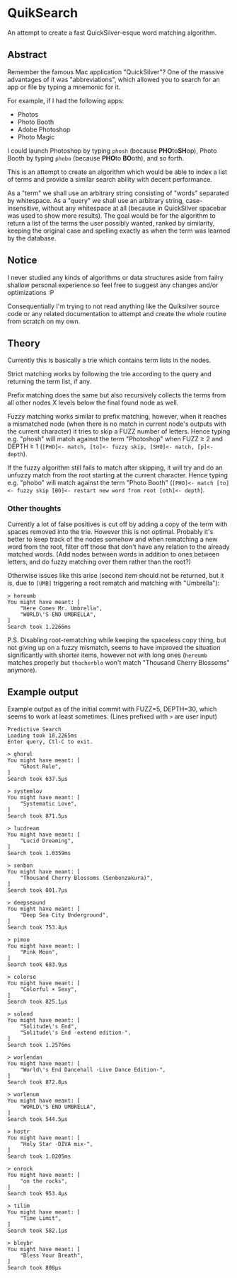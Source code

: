 # QuikSearch

An attempt to create a fast QuickSilver-esque word matching algorithm.

## Abstract

Remember the famous Mac application "QuickSilver"? One of the massive advantages of it was "abbreviations", which allowed you to search for an app or file by typing a mnemonic for it. 

For example, if I had the following apps:

* Photos
* Photo Booth
* Adobe Photoshop
* Photo Magic

I could launch Photoshop by typing `phosh` (because **PHO**to**SH**op), Photo Booth by typing `phobo` (because **PHO**to **BO**oth), and so forth.

This is an attempt to create an algorithm which would be able to index a list of terms and provide a similar search ability with decent performance. 

As a "term" we shall use an arbitrary string consisting of "words" separated by whitespace. 
As a "query" we shall use an arbitrary string, case-insensitive, without any whitespace at all (because in QuickSilver spacebar was used to show more results).
The goal would be for the algorithm to return a list of the terms the user possibly wanted, ranked by similarity, keeping the original case and spelling exactly as when the term was learned by the database.

## Notice

I never studied any kinds of algorithms or data structures aside from failry shallow personal experience so feel free to suggest any changes and/or optimizations :P 

Consequentially I'm trying to not read anything like the Quiksilver source code or any related documentation to attempt and create the whole routine from scratch on my own.

## Theory

Currently this is basically a trie which contains term lists in the nodes. 

Strict matching works by following the trie according to the query and returning the term list, if any.

Prefix matching does the same but also recursively collects the terms from all other nodes X levels below the final found node as well.

Fuzzy matching works similar to prefix matching, however, when it reaches a mismatched node (when there is no match in current node's outputs with the current character) it tries to skip a FUZZ number of letters. Hence typing e.g. "phosh" will match against the term "Photoshop" when FUZZ ≥ 2 and DEPTH ≥ 1 (`[PHO]<- match, [to]<- fuzzy skip, [SHO]<- match, [p]<- depth`).

If the fuzzy algorithm still fails to match after skipping, it will try and do an unfuzzy match from the root starting at the current character. Hence typing e.g. "phobo" will match against the term "Photo Booth" (`[PHO]<- match [to]<- fuzzy skip [BO]<- restart new word from root [oth]<- depth`).

### Other thoughts

Currently a lot of false positives is cut off by adding a copy of the term with spaces removed into the trie. However this is not optimal. Probably it's better to keep track of the nodes somehow and when rematching a new word from the root, filter off those that don't have any relation to the already matched words. (Add nodes between words in addition to ones between letters, and do fuzzy matching over them rather than the root?)

Otherwise issues like this arise (second item should not be returned, but it is, due to `[UMB]` triggering a root rematch and matching with "Umbrella"):

```
> hereumb
You might have meant: [
    "Here Comes Mr. Umbrella",
    "WORLD\'S END UMBRELLA",
]
Search took 1.2266ms
```

P.S. Disabling root-rematching while keeping the spaceless copy thing, but not giving up on a fuzzy mismatch, seems to have improved the situation significantly with shorter items, however not with long ones (`hereumb` matches properly but `thocherblo` won't match "Thousand Cherry Blossoms" anymore).

## Example output

Example output as of the initial commit with FUZZ=5, DEPTH=30, which seems to work at least sometimes. (Lines prefixed with `>` are user input)

```
Predictive Search
Loading took 18.2265ms
Enter query, Ctl-C to exit.

> ghorul
You might have meant: [
    "Ghost Rule",
]
Search took 637.5µs

> systemlov
You might have meant: [
    "Systematic Love",
]
Search took 871.5µs

> lucdream
You might have meant: [
    "Lucid Dreaming",
]
Search took 1.0359ms

> senbon
You might have meant: [
    "Thousand Cherry Blossoms (Senbonzakura)",
]
Search took 801.7µs

> deepseaund
You might have meant: [
    "Deep Sea City Underground",
]
Search took 753.4µs

> pimoo
You might have meant: [
    "Pink Moon",
]
Search took 683.9µs

> colorse
You might have meant: [
    "Colorful × Sexy",
]
Search took 825.1µs

> solend
You might have meant: [
    "Solitude\'s End",
    "Solitude\'s End -extend edition-",
]
Search took 1.2576ms

> worlendan
You might have meant: [
    "World\'s End Dancehall -Live Dance Edition-",
]
Search took 872.8µs

> worlenum
You might have meant: [
    "WORLD\'S END UMBRELLA",
]
Search took 544.5µs

> hostr
You might have meant: [
    "Holy Star -DIVA mix-",
]
Search took 1.0205ms

> onrock
You might have meant: [
    "on the rocks",
]
Search took 953.4µs

> tilim
You might have meant: [
    "Time Limit",
]
Search took 582.1µs

> bleybr
You might have meant: [
    "Bless Your Breath",
]
Search took 808µs
```